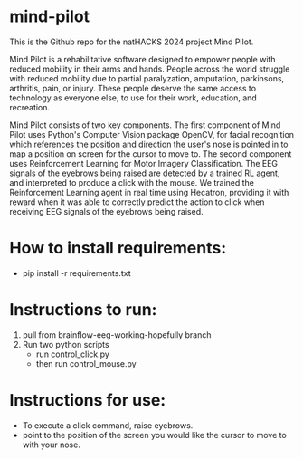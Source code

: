 # mind-pilot
This is the Github repo for the natHACKS 2024 project Mind Pilot.

Mind Pilot is a rehabilitative software designed to empower people with reduced mobility in their arms and hands. People across the world struggle with reduced mobility due to partial paralyzation, amputation, parkinsons, arthritis, pain, or injury. These people deserve the same access to technology as everyone else, to use for their work, education, and recreation. 

Mind Pilot consists of two key components. The first component of Mind Pilot uses Python's Computer Vision package OpenCV, for facial recognition which references the position and direction the user's nose is pointed in to map a position on screen for the cursor to move to. The second component uses Reinforcement Learning for Motor Imagery Classification. The EEG signals of the eyebrows being raised are detected by a trained RL agent, and interpreted to produce a click with the mouse. We trained the Reinforcement Learning agent in real time using Hecatron, providing it with reward when it was able to correctly predict the action to click when receiving EEG signals of the eyebrows being raised.

# How to install requirements:
- pip install -r requirements.txt
# Instructions to run:
1. pull from brainflow-eeg-working-hopefully branch
2. Run two python scripts
   - run control_click.py
   - then run control_mouse.py

# Instructions for use:
- To execute a click command, raise eyebrows.
- point to the position of the screen you would like the cursor to move to with your nose.

